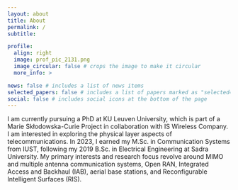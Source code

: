 ```yaml
---
layout: about
title: About
permalink: /
subtitle: 

profile:
  align: right
  image: prof_pic_2131.png
  image_circular: false # crops the image to make it circular
  more_info: >

news: false # includes a list of news items
selected_papers: false # includes a list of papers marked as "selected={true}"
social: false # includes social icons at the bottom of the page
---
```


I am currently pursuing a PhD at KU Leuven University, which is part of a Marie Skłodowska-Curie Project in collaboration with IS Wireless Company. I am interested in exploring the physical layer aspects of telecommunications. In 2023, I earned my M.Sc. in Communication Systems from IUST, following my 2019 B.Sc. in Electrical Engineering at Sadra University. My primary interests and research focus revolve around MIMO and multiple antenna communication systems, Open RAN, Integrated Access and Backhaul (IAB), aerial base stations, and Reconfigurable Intelligent Surfaces (RIS).

